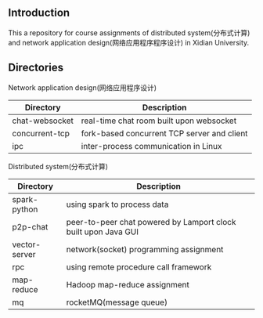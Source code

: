 ## Introduction

This a repository for course assignments of distributed system(分布式计算) and
network application design(网络应用程序程序设计) in Xidian University.

## Directories

Network application design(网络应用程序设计)

| Directory      | Description                                 |
|----------------|---------------------------------------------|
| chat-websocket | real-time chat room built upon websocket    |
| concurrent-tcp | fork-based concurrent TCP server and client |
| ipc            | inter-process communication in Linux        |

Distributed system(分布式计算)

| Directory     | Description                                                    |
|---------------|----------------------------------------------------------------|
| spark-python  | using spark to process data                                    |
| p2p-chat      | peer-to-peer chat powered by Lamport clock built upon Java GUI |
| vector-server | network(socket) programming  assignment                        |
| rpc           | using remote procedure call framework                          |
| map-reduce    | Hadoop map-reduce assignment                                   |
| mq            | rocketMQ(message queue)                                        |